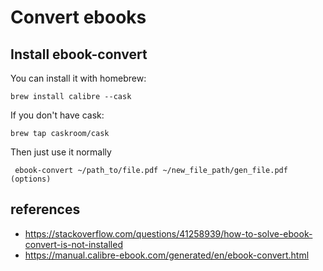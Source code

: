 # Convert ebooks
## Install ebook-convert

You can install it with homebrew:
```
brew install calibre --cask
```
If you don't have cask:
```
brew tap caskroom/cask
```
Then just use it normally

```
 ebook-convert ~/path_to/file.pdf ~/new_file_path/gen_file.pdf (options)
 ```
 
 ## references
 * https://stackoverflow.com/questions/41258939/how-to-solve-ebook-convert-is-not-installed
 * https://manual.calibre-ebook.com/generated/en/ebook-convert.html
